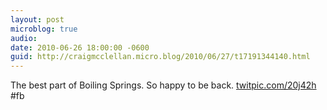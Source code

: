 ```yaml
---
layout: post
microblog: true
audio: 
date: 2010-06-26 18:00:00 -0600
guid: http://craigmcclellan.micro.blog/2010/06/27/t17191344140.html
---
```

The best part of Boiling Springs. So happy to be back.   [twitpic.com/20j42h](http://twitpic.com/20j42h) #fb
